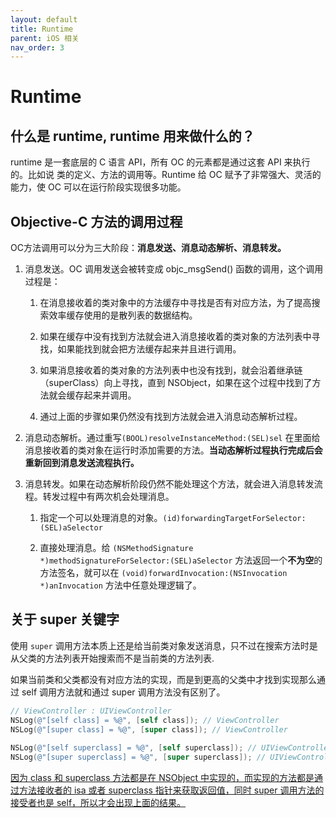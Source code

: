 ```yaml
---
layout: default
title: Runtime
parent: iOS 相关
nav_order: 3
---
```


# Runtime

## 什么是 runtime, runtime 用来做什么的？

runtime 是一套底层的 C 语言 API，所有 OC 的元素都是通过这套 API 来执行的。比如说 类的定义、方法的调用等。Runtime 给 OC 赋予了非常强大、灵活的能力，使 OC 可以在运行阶段实现很多功能。

## Objective-C 方法的调用过程

OC方法调用可以分为三大阶段：**消息发送、消息动态解析、消息转发。**

1. 消息发送。OC 调用发送会被转变成 objc_msgSend() 函数的调用，这个调用过程是：
   
   1. 在消息接收着的类对象中的方法缓存中寻找是否有对应方法，为了提高搜索效率缓存使用的是散列表的数据结构。
   
   2. 如果在缓存中没有找到方法就会进入消息接收着的类对象的方法列表中寻找，如果能找到就会把方法缓存起来并且进行调用。
   
   3. 如果消息接收着的类对象的方法列表中也没有找到，就会沿着继承链（superClass）向上寻找，直到 NSObject，如果在这个过程中找到了方法就会缓存起来并调用。
   
   4. 通过上面的步骤如果仍然没有找到方法就会进入消息动态解析过程。

2. 消息动态解析。通过重写`(BOOL)resolveInstanceMethod:(SEL)sel` 在里面给消息接收着的类对象在运行时添加需要的方法。**当动态解析过程执行完成后会重新回到消息发送流程执行。** 

3. 消息转发。如果在动态解析阶段仍然不能处理这个方法，就会进入消息转发流程。转发过程中有两次机会处理消息。
   
   1. 指定一个可以处理消息的对象。`(id)forwardingTargetForSelector:(SEL)aSelector`
   
   2. 直接处理消息。给 `(NSMethodSignature *)methodSignatureForSelector:(SEL)aSelector`  方法返回一个**不为空**的方法签名，就可以在 `(void)forwardInvocation:(NSInvocation *)anInvocation` 方法中任意处理逻辑了。

## 关于 super 关键字

使用 `super` 调用方法本质上还是给当前类对象发送消息，只不过在搜索方法时是从父类的方法列表开始搜索而不是当前类的方法列表.

如果当前类和父类都没有对应方法的实现，而是到更高的父类中才找到实现那么通过 self 调用方法就和通过 super 调用方法没有区别了。

```objectivec
// ViewController : UIViewController
NSLog(@"[self class] = %@", [self class]); // ViewController
NSLog(@"[super class] = %@", [super class]); // ViewController
    
NSLog(@"[self superclass] = %@", [self superclass]); // UIViewController
NSLog(@"[super superclass] = %@", [super superclass]); // UIViewController
```

<u>因为 class 和 superclass 方法都是在 NSObject 中实现的，而实现的方法都是通过方法接收者的 isa 或者 superclass 指针来获取返回值，同时 super 调用方法的接受者也是 self，所以才会出现上面的结果。</u>

